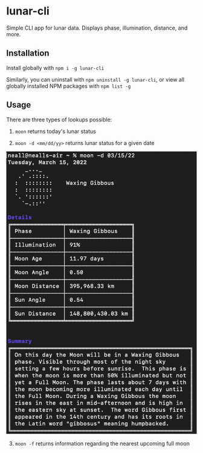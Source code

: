 # lunar-cli

Simple CLI app for lunar data. Displays phase, illumination, distance, and more.

## Installation

Install globally with `npm i -g lunar-cli`

Similarly, you can uninstall with `npm uninstall -g lunar-cli`, or view all globally installed NPM packages with `npm list -g`

## Usage

There are three types of lookups possible:

1. `moon` returns today's lunar status

2. `moon -d <mm/dd/yy>` returns lunar status for a given date

![lunar-cli screenshot](./assets/lunar-cli.png)

3. `moon -f` returns information regarding the nearest upcoming full moon
